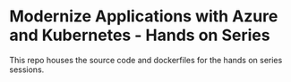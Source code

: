 # Modernize Applications with Azure and Kubernetes - Hands on Series

This repo houses the source code and dockerfiles for the hands on series sessions.
